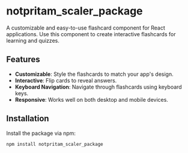 # notpritam_scaler_package

A customizable and easy-to-use flashcard component for React applications. Use this component to create interactive flashcards for learning and quizzes.

## Features

- **Customizable**: Style the flashcards to match your app's design.
- **Interactive**: Flip cards to reveal answers.
- **Keyboard Navigation**: Navigate through flashcards using keyboard keys.
- **Responsive**: Works well on both desktop and mobile devices.

## Installation

Install the package via npm:

```bash
npm install notpritam_scaler_package
